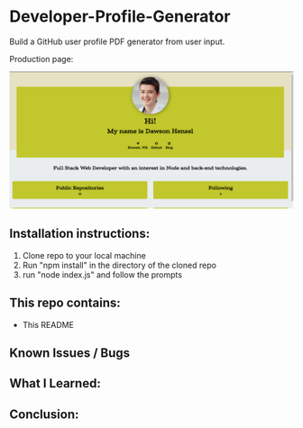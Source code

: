 # Developer-Profile-Generator

Build a GitHub user profile PDF generator from user input.

Production page: 

![weatherPage](https://raw.githubusercontent.com/dhens/Developer-Profile-Generator/master/pic/productionPage.PNG)

## Installation instructions:
1. Clone repo to your local machine
2. Run "npm install" in the directory of the cloned repo
3. run "node index.js" and follow the prompts

## This repo contains:
* This README

## Known Issues / Bugs

## What I Learned:

## Conclusion:
